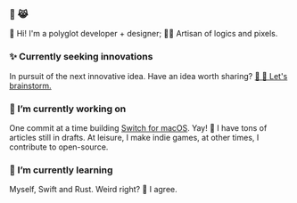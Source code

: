 <!--
**ahkohd/ahkohd** is a ✨ _special_ ✨ repository because its `README.md` (this file) appears on your GitHub profile.

Here are some ideas to get you started:

- 🔭 I’m currently working on ...
- 🌱 I’m currently learning ...
- 👯 I’m looking to collaborate on ...
- 🤔 I’m looking for help with ...
- 💬 Ask me about ...
- 📫 How to reach me: ...
- 😄 Pronouns: ...
- ⚡ Fun fact: ...
-->


### 🦄 😹

👋 Hi! I'm a polyglot developer + designer; 👩‍🎨 Artisan of logics and pixels.

### ✨ Currently seeking innovations
In pursuit of the next innovative idea. Have an idea worth sharing? [💬 🤔 Let's brainstorm.](https://twitter.com/messages/compose?recipient_id=2212463825&text=Hello%2C%20world!)

### 🔭 I’m currently working on
One commit at a time building [Switch for macOS](https://github.com/ahkohd/switch-desktop). Yay! 🤕 I have tons of articles still in drafts.
At leisure, I make indie games, at other times, I contribute to open-source.

### 🌱 I’m currently learning
Myself, Swift and Rust. Weird right? 🌚 I agree.

